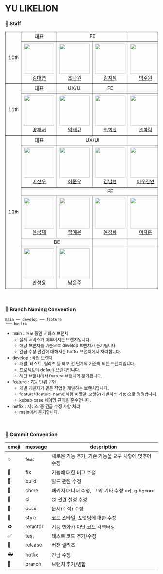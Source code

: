 # YU LIKELION

### 📌 Staff
<table border="1">
  <tr>
      <td rowspan="2" align="center">
        10th
      </td>
      <td align="center">
        대표
      </td>
      <td colspan="2" align="center">
        FE
      </td>
      <td colspan="2" align="center">
        BE
      </td>
    </tr>
    <tr height="140px">
        <td align="center" width="130px">
            <a href="https://github.com/alwaysbemyday1"><img height="100px" width="100px" src="https://avatars.githubusercontent.com/u/80505979?v=4"/></a>
            <br />
            <a href="https://github.com/alwaysbemyday1">김대연</a>
        </td>
        <td align="center" width="130px">
            <a href="https://github.com/myoneee"><img height="100px" width="100px" src="https://avatars.githubusercontent.com/u/79561838?v=4"/></a>
            <br />
            <a href="https://github.com/myoneee">조나원</a>
        </td>
        <td align="center" width="130px">
            <a href="https://github.com/WisdomAlwaysWins"><img height="100px" width="100px" src="https://avatars.githubusercontent.com/u/113286561?v=4"/></a>
            <br />
            <a href="https://github.com/WisdomAlwaysWins">김지혜</a>
        </td>
        <td align="center" width="130px">
            <a href="https://github.com/juoonge"><img height="100px" width="100px" src="https://avatars.githubusercontent.com/u/67726233?v=4"/></a>
            <br />
            <a href="https://github.com/juoonge">박주원</a>
        </td>
        <td align="center" width="130px">
            <a href="https://github.com/minsol1"><img height="100px" width="100px" src="https://avatars.githubusercontent.com/u/81753858?v=4"/></a>
            <br />
            <a href="https://github.com/minsol1">김민솔</a>
        </td>
    </tr>
    <tr>
      <td rowspan="2" align="center">
        11th
      </td>
      <td align="center">
        대표
      </td>
      <td align="center">
        UX/UI
      </td>
      <td align="center">
        FE
      </td>
      <td colspan="2" align="center">
        BE
      </td>
    </tr>
    <tr height="140px">
        <td align="center" width="130px">
            <a href="https://github.com/psychology50"><img height="100px" width="100px" src="https://avatars.githubusercontent.com/u/96044622?v=4"/></a>
            <br />
            <a href="https://github.com/psychology50">양재서</a>
        </td>
        <td align="center" width="130px">
            <a href="https://github.com/TaeKyuIm"><img height="100px" width="100px" src="https://avatars.githubusercontent.com/u/78799904?v=4"/></a>
            <br />
            <a href="https://github.com/TaeKyuIm">임태규</a>
        </td>
        <td align="center" width="130px">
            <a href="https://github.com/heejinnn"><img height="100px" width="100px" src="https://avatars.githubusercontent.com/u/103185302?v=4"/></a>
            <br />
            <a href="https://github.com/heejinnn">최희진</a>
        </td>
        <td align="center" width="130px">
            <a href="https://github.com/J0YERIM"><img height="100px" width="100px" src="https://avatars.githubusercontent.com/u/96174711?v=4"/></a>
            <br />
            <a href="https://github.com/J0YERIM">조예림</a>
        </td>
        <td align="center" width="130px">
            <a href="https://github.com/AHNDOIL"><img height="100px" width="100px" src="https://avatars.githubusercontent.com/u/103185987?v=4"/></a>
            <br />
            <a href="https://github.com/AHNDOIL">안형준</a>
        </td>
    </tr>
  <tr>
      <td rowspan="6" align="center">
        12th
      </td>
      <td align="center">
        대표
      </td>
      <td colspan="2" align="center">
        UX/UI
      </td>
      <td colspan="2" align="center">
        FE
      </td>
    </tr>
  <tr height="140px">
        <td align="center" width="130px">
            <a href="https://github.com/jinlee1703"><img height="100px" width="100px" src="https://avatars.githubusercontent.com/u/68031450?v=4"/></a>
            <br />
            <a href="https://github.com/jinlee1703">이진우</a>
        </td>
        <td align="center" width="130px">
            <a href="https://github.com/JunWooHeo00"><img height="100px" width="100px" src="https://avatars.githubusercontent.com/u/129636767?v=4"/></a>
            <br />
            <a href="https://github.com/JunWooHeo00">허준우</a>
        </td>
            <td align="center" width="130px">
            <a href="https://github.com/namhyeonzzang"><img height="100px" width="100px" src="https://avatars.githubusercontent.com/u/129056409?v=4"/></a>
            <br />
            <a href="https://github.com/namhyeonzzang">김남현</a>
        </td>
        <td align="center" width="130px">
            <a href="https://github.com/yanni13"><img height="100px" width="100px" src="https://avatars.githubusercontent.com/u/122153297?v=4"/></a>
            <br />
            <a href="https://github.com/yanni13">아우신얀</a>
        </td>
        <td align="center" width="130px">
            <a href="https://github.com/soooheeee"><img height="100px" width="100px" src="https://avatars.githubusercontent.com/u/129060841?v=4"/></a>
            <br />
            <a href="https://github.com/soooheeee">권소희</a>
        </td>
    </tr>
  <tr>
      <td colspan="5" align="center">
        FE
      </td>
    </tr>
  <tr height="140px">
        <td align="center" width="130px">
            <a href="https://github.com/YoonKeumJae"><img height="100px" width="100px" src="https://avatars.githubusercontent.com/u/79782610?v=4"/></a>
            <br />
            <a href="https://github.com/YoonKeumJae">윤금재</a>
        </td>
        <td align="center" width="130px">
            <a href="https://github.com/JJyen"><img height="100px" width="100px" src="https://avatars.githubusercontent.com/u/129050370?v=4"/></a>
            <br />
            <a href="https://github.com/JJyen">정예은</a>
        </td>
        <td align="center" width="130px">
            <a href="https://github.com/h2kangrok"><img height="100px" width="100px" src="https://avatars.githubusercontent.com/u/129154834?v=4"/></a>
            <br />
            <a href="https://github.com/h2kangrok">윤강록</a>
        </td>
        <td align="center" width="130px">
            <a href="https://github.com/dekoms"><img height="100px" width="100px" src="https://avatars.githubusercontent.com/u/108325028?v=4"/></a>
            <br />
            <a href="https://github.com/dekoms">이재훈</a>
        </td>
        <td align="center" width="130px">
            <a href="https://github.com/ches0703"><img height="100px" width="100px" src="https://avatars.githubusercontent.com/u/104610261?v=4"/></a>
            <br />
            <a href="https://github.com/ches0703">최은성</a>
        </td>
    </tr>
  <tr>
      <td colspan="2" align="center">
        BE
      </td>
      <td align="center">
      </td>
      <td align="center">
      </td>
    <td align="center">
      </td>
    </tr>
  <tr height="140px">
        <td align="center" width="130px">
            <a href="https://github.com/asn6878"><img height="100px" width="100px" src="https://avatars.githubusercontent.com/u/79460319?v=4"/></a>
            <br />
            <a href="https://github.com/asn6878">안성윤</a>
        </td>
        <td align="center" width="130px">
            <a href="https://github.com/arty314"><img height="100px" width="100px" src="https://avatars.githubusercontent.com/u/129061028?v=4"/></a>
            <br />
            <a href="https://github.com/arty314">남은주</a>    
        </td>
        <td align="center" width="130px">
        </td>
        <td align="center" width="130px">
        </td>
    </tr>
</table>

<br/>

### 📌 Branch Naming Convention
```
main ── develop ── feature
└── hotfix
```

- main : 배포 중인 서비스 브랜치
  + 실제 서비스가 이루어지는 브랜치입니다.
  + 해당 브랜치를 기준으로 develop 브랜치가 분기됩니다.
  + 긴급 수정 안건에 대해서는 hotfix 브랜치에서 처리합니다.
- develop : 작업 브랜치
  + 개발, 테스트, 릴리즈 등 배포 전 단계의 기준이 되는 브랜치입니다.
  + 프로젝트의 default 브랜치입니다.
  + 해당 브랜치에서 feature 브랜치가 분기됩니다.
- feature : 기능 단위 구현
  + 개별 개발자가 맡은 작업을 개발하는 브랜치입니다.
  + feature/(feature-name)처럼 머릿말-꼬릿말(개발하는 기능)으로 명명합니다.
  + kebab-case 네이밍 규칙을 준수합니다. 
- hotfix : 서비스 중 긴급 수정 사항 처리
  + main에서 분기합니다.

<br/>

### 📌 Commit Convention
| emoji | message | description |
| --- | --- | --- |
| :sparkles: | feat | 새로운 기능 추가, 기존 기능을 요구 사항에 맞추어 수정 |
| :bug: | fix | 기능에 대한 버그 수정 |
| :green_heart: | build | 빌드 관련 수정 |
| :pushpin: | chore | 패키지 매니저 수정, 그 외 기타 수정 ex) .gitignore |
| :construction_worker: | ci | CI 관련 설정 수정 |
| :closed_book: | docs | 문서(주석) 수정 |
| :art: | style | 코드 스타일, 포맷팅에 대한 수정 |
| :recycle: | refactor | 기능 변화가 아닌 코드 리팩터링 |
| :white_check_mark: | test | 테스트 코드 추가/수정 |
| :bookmark: | release | 버전 릴리즈 |
| :ambulance: | hotfix | 긴급 수정 |
| :twisted_rightwards_arrows: | branch | 브랜치 추가/병합 |
